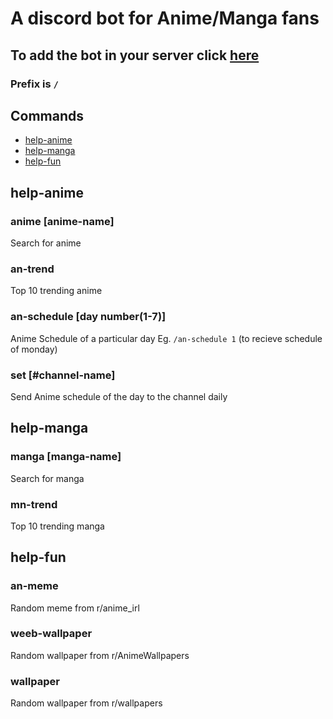 
# A discord bot for Anime/Manga fans
## To add the bot in your server click [here](https://discord.com/oauth2/authorize?client_id=800964718155005952&permissions=519232&scope=bot)
### Prefix is `/`
## Commands
* [help-anime](#help-anime)
* [help-manga](#help-manga)
* [help-fun](#help-fun)

## help-anime
### anime [anime-name]<br />
Search for anime <br />
### an-trend <br />
Top 10 trending anime <br />
### an-schedule [day number(1-7)] <br />
Anime Schedule of a particular day Eg. `/an-schedule 1` (to recieve schedule of monday) <br />
### set [#channel-name] <br />
Send Anime schedule of the day to the channel daily <br />
## help-manga
### manga [manga-name] <br />
Search for manga <br />
### mn-trend <br />
Top 10 trending manga <br />
## help-fun
### an-meme
Random meme from r/anime_irl
### weeb-wallpaper
Random wallpaper from r/AnimeWallpapers
### wallpaper
Random wallpaper from r/wallpapers

